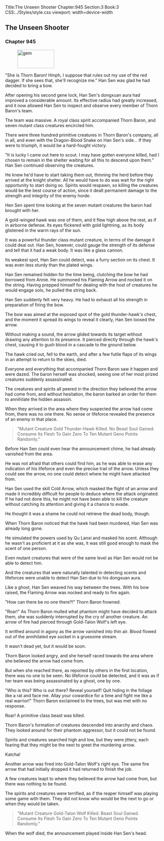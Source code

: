 Title:The Unseen Shooter 
Chapter:945 
Section:3 
Book:3 
CSS:../Styles/style.css 
viewport: width=device-width
  
## The Unseen Shooter
### Chapter 945 
<figure>
	<img src="../Images/gem.gif" alt="gem" id="gem" width="120" height="60" />
</figure>
  

  
  "She is Thorn Baron! Hmph, I suppose that rules out my use of the red dagger. If she sees that, she'll recognize me." Han Sen was glad he had decided to bring a bow.

After opening his second gene lock, Han Sen's dongxuan aura had improved a considerable amount. Its effective radius had greatly increased, and it now allowed Han Sen to inspect and observe every member of Thorn Baron's team.

The team was massive. A royal class spirit accompanied Thorn Baron, and seven mutant class creatures encircled him.

There were three hundred primitive creatures in Thorn Baron's company, all in all, and even with the Dragon-Blood Snake on Han Sen's side… If they were to triumph, it would be a hard-fought victory.

"It is lucky I came out here to scout. I may have gotten everyone killed, had I chosen to remain in the shelter waiting for all this to descend upon them." Han Sen continued observing the creatures.

He knew he'd have to start taking them out, thinning the herd before they arrived at the knight shelter. All he would have to do was wait for the right opportunity to start doing so. Spirits would respawn, so killing the creatures would be the best course of action, since it dealt permanent damage to the strength and integrity of the enemy horde.

Hen Sen spent time looking at the seven mutant creatures the baron had brought with her.

A gold-winged hawk was one of them, and it flew high above the rest, as if in airborne defense. Its eyes flickered with gold lightning, as its body glistened in the warm rays of the sun.

It was a powerful thunder class mutant creature, in terms of the damage it could deal out. Han Sen, however, could gauge the strength of its defense and tell that it had a weak body. It was like a glass cannon.

Its weakest spot, Han Sen could detect, was a furry section on its chest. It was even less sturdy than the plated wings.

Han Sen remained hidden for the time being, clutching the bow he had borrowed from Annie. He summoned his Flaming Arrow and nocked it on the string. Having prepped himself for dealing with the host of creatures he would engage solo, he pulled the string back.

Han Sen suddenly felt very heavy. He had to exhaust all his strength in preparation of firing the bow.

The bow was aimed at the exposed spot of the gold thunder-hawk's chest, and the moment it spread its wings to reveal it clearly, Han Sen loosed the arrow.

Without making a sound, the arrow glided towards its target without drawing any attention to its presence. It pierced directly through the hawk's chest, causing it to gush blood in a cascade to the ground below.

The hawk cried out, fell to the earth, and after a few futile flaps of its wings in an attempt to return to the skies, died.

Everyone and everything that accompanied Thorn Baron saw it happen and were dazed. The baron herself was shocked, seeing one of her most prized creatures suddenly assassinated.

The creatures and spirits all peered in the direction they believed the arrow had come from, and without hesitation, the baron barked an order for them to annihilate the hidden assassin.

When they arrived in the area where they suspected the arrow had come from, there was no one there. No sense or lifeforce revealed the presence of an enemy in that place.

> "Mutant Creature Gold Thunder-Hawk Killed. No Beast Soul Gained. Consume Its Flesh To Gain Zero To Ten Mutant Geno Points Randomly."

Before Han Sen could even hear the announcement chime, he had already vanished from the area.

He was not afraid that others could find him, as he was able to erase any indication of his lifeforce and even the precise trail of the arrow. Unless they could see the arrow, no one could detect where he might have attacked from.

Han Sen used the skill Cold Arrow, which masked the flight of an arrow and made it incredibly difficult for people to deduce where the attack originated. If he had not done this, he might not have been able to kill the creature without catching its attention and giving it a chance to evade.

He thought it was a shame he could not retrieve the dead body, though.

When Thorn Baron noticed that the hawk had been murdered, Han Sen was already long gone.

He simulated the powers used by Qu Lanxi and masked his scent. Although he wasn't as proficient at it as she was, it was still good enough to mask the scent of one person.

Even mutant creatures that were of the same level as Han Sen would not be able to detect him.

And the creatures that were naturally talented in detecting scents and lifeforces were unable to detect Han Sen due to his dongxuan aura.

Like a ghost, Han Sen weaved his way between the trees. With his bow raised, the Flaming Arrow was nocked and ready to fire again.

"How can there be no one there?!" Thorn Baron frowned.

"Roar!" As Thorn Baron mulled what phantom might have decided to attack them, she was suddenly interrupted by the cry of another creature. An arrow of fire had pierced through Gold-Talon Wolf's left eye.

It writhed around in agony as the arrow vanished into thin air. Blood flowed out of the annihilated eye socket in a gruesome stream.

It wasn't dead yet, but it would be soon.

Thorn Baron looked angry, and she herself raced towards the area where she believed the arrow had come from.

But when she reached there, as reported by others in the first location, there was no one to be seen. No lifeforce could be detected, and it was as if her team was being assassinated by a ghost, one by one.

"Who is this? Who is out there? Reveal yourself! Quit hiding in the foliage like a rat and face me. Allay your cowardice for a time and fight me like a real warrior!" Thorn Baron exclaimed to the trees, but was met with no response.

Roar! A primitive class beast was killed.

Thorn Baron's formation of creatures descended into anarchy and chaos. They looked around for their phantom aggressor, but it could not be found.

Spirits and creatures searched high and low, but they were jittery, each fearing that they might be the next to greet the murdering arrow.

Katcha!

Another arrow was fired into Gold-Talon Wolf's right eye. The same fire arrow that had initially dropped it had returned to finish the job.

A few creatures leapt to where they believed the arrow had come from, but there was nothing to be found.

The spirits and creatures were terrified, as if the reaper himself was playing some game with them. They did not know who would be the next to go or when they would be taken.

> "Mutant Creature Gold-Talon Wolf Killed. Beast Soul Gained. Consume Its Flesh To Gain Zero To Ten Mutant Geno Points Randomly."

When the wolf died, the announcement played inside Han Sen's head.
